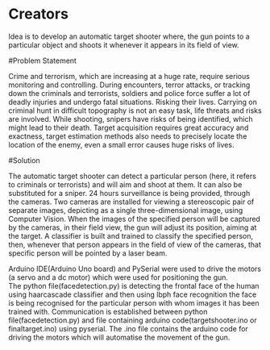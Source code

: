 # Creators
Idea is to develop an automatic target shooter where, the gun points to a particular object and shoots it whenever it appears in its field of view.

#Problem Statement

Crime and terrorism, which are increasing at a huge rate,  require serious monitoring and controlling. During encounters, terror attacks, or tracking down the criminals and terrorists, soldiers and police force suffer a lot of deadly injuries and undergo fatal situations. Risking their lives. Carrying on criminal hunt  in difficult topography  is not an easy task, life threats and risks are involved. While shooting, snipers  have  risks of being identified, which might lead to their death. Target acquisition requires great  accuracy and exactness, target estimation methods also needs to precisely locate the location of the enemy, even a small  error causes huge 
risks of lives.



#Solution

The automatic target shooter can detect a particular person (here, it refers to criminals or terrorists) and will aim and shoot at them. It can also be substituted for a sniper.  24 hours surveillance is being provided, through the cameras. Two cameras are installed for viewing a stereoscopic pair of separate images, depicting as a single three-dimensional image, using Computer Vision. When the images of the specified person will be captured by the cameras, in their field view, the gun will adjust its position, aiming at the target. A classifier is built and trained to classify the specified person, then, whenever that person appears in the field of view of the cameras, that specific person will be pointed by a laser beam.

Arduino IDE(Arduino Uno board) and PySerial were used to drive the motors (a servo and a dc motor) which were used for positioning the gun.  
The python file(facedetection.py) is detecting the frontal face of the human using haarcascade classifier and then using lbph face recognition the face is being recognised for the particular person with whom images it has been trained with. 
Communication is established between python file(facedetection.py) and file containing arduino code(targetshooter.ino or finaltarget.ino) using pyserial.
The .ino file contains the arduino code for driving the motors which will automatise the movement of the gun.

